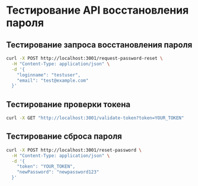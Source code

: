 # Тестирование API восстановления пароля

## Тестирование запроса восстановления пароля

```bash
curl -X POST http://localhost:3001/request-password-reset \
  -H "Content-Type: application/json" \
  -d '{
    "loginname": "testuser",
    "email": "test@example.com"
  }'
```

## Тестирование проверки токена

```bash
curl -X GET "http://localhost:3001/validate-token?token=YOUR_TOKEN"
```

## Тестирование сброса пароля

```bash
curl -X POST http://localhost:3001/reset-password \
  -H "Content-Type: application/json" \
  -d '{
    "token": "YOUR_TOKEN",
    "newPassword": "newpassword123"
  }'
```
